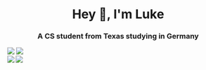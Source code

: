 <h1 align="center">Hey 👋, I'm Luke</h1>
<h3 align="center">A CS student from Texas studying in Germany</h3>

<img src="https://komarev.com/ghpvc/?username=luke-rucker&label=Profile%20views&color=0e75b6&style=flat"/>

<img src="https://github-profile-trophy.vercel.app/?username=luke-rucker&theme=onedark&margin-w=15&margin-h=15&column=7"/>

<div>
  <img align="left" src="https://github-readme-stats.vercel.app/api?username=luke-rucker&count_private=true&include_all_commits=true&theme=onedark"/>
  <img src="https://github-readme-stats.vercel.app/api/top-langs/?username=luke-rucker&layout=compact&theme=onedark&langs_count=15" />
</div>

